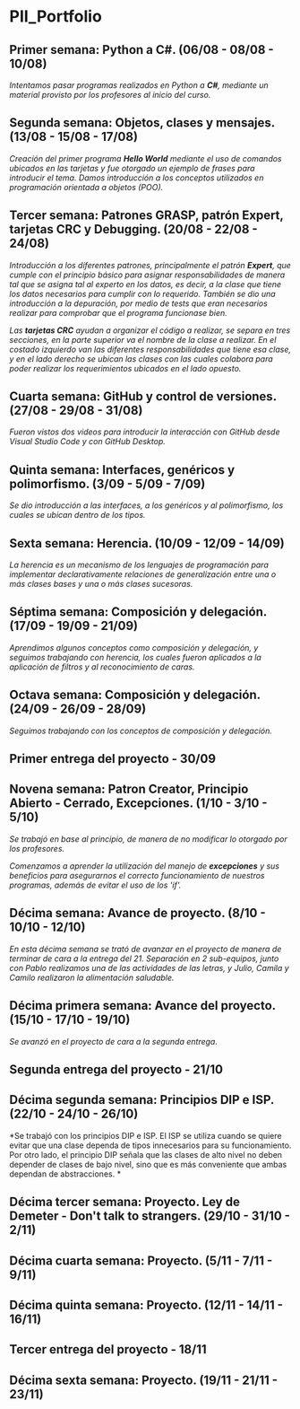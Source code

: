 # PII_Portfolio

## Primer semana: Python a C#. (06/08 - 08/08 - 10/08)

*Intentamos pasar programas realizados en Python a **C#**, mediante un material provisto por los profesores al inicio del curso.* 

## Segunda semana: Objetos, clases y mensajes. (13/08 - 15/08 - 17/08)

*Creación del primer programa **Hello World** mediante el uso de comandos ubicados en las tarjetas y fue otorgado un ejemplo de frases para introducir el tema. Damos introducción a los conceptos utilizados en programación orientada a objetos (POO).*

## Tercer semana: Patrones GRASP, patrón Expert, tarjetas CRC y Debugging. (20/08 - 22/08 - 24/08)

*Introducción a los diferentes patrones, principalmente el patrón **Expert**, que cumple con el principio básico para asignar responsabilidades de manera tal que se asigna tal al experto en los datos, es decir, a la clase que tiene los datos necesarios para cumplir con lo requerido. También se dio una introducción a la depuración, por medio de tests que eran necesarios realizar para comprobar que el programa funcionase bien.*

*Las **tarjetas CRC** ayudan a organizar el código a realizar, se separa en tres secciones, en la parte superior va el nombre de la clase a realizar. En el costado izquierdo van las diferentes responsabilidades que tiene esa clase, y en el lado derecho se ubican las clases con las cuales colabora para poder realizar los requerimientos ubicados en el lado opuesto.*

## Cuarta semana: GitHub y control de versiones. (27/08 - 29/08 - 31/08)

*Fueron vistos dos videos para introducir la interacción con GitHub desde Visual Studio Code y con GitHub Desktop.* 

## Quinta semana: Interfaces, genéricos y polimorfismo. (3/09 - 5/09 - 7/09)

*Se dio introducción a las interfaces, a los genéricos y al polimorfismo, los cuales se ubican dentro de los tipos.*

## Sexta semana: Herencia. (10/09 - 12/09 - 14/09)

*La herencia es un mecanismo de los lenguajes de programación para implementar declarativamente relaciones de generalización entre una o más clases bases y una o más clases sucesoras.*

## Séptima semana: Composición y delegación. (17/09 - 19/09 - 21/09)

*Aprendimos algunos conceptos como composición y delegación, y seguimos trabajando con herencia, los cuales fueron aplicados a la aplicación de filtros y al reconocimiento de caras.*

## Octava semana: Composición y delegación. (24/09 - 26/09 - 28/09)

*Seguimos trabajando con los conceptos de composición y delegación.*

## Primer entrega del proyecto - 30/09
## Novena semana: Patron Creator, Principio Abierto - Cerrado, Excepciones. (1/10 - 3/10 - 5/10)

*Se trabajó en base al principio, de manera de no modificar lo otorgado por los profesores.*

*Comenzamos a aprender la utilización del manejo de **excepciones** y sus beneficios para asegurarnos el correcto funcionamiento de nuestros programas, además de evitar el uso de los 'if'.*

## Décima semana: Avance de proyecto. (8/10 - 10/10 - 12/10)

*En esta décima semana se trató de avanzar en el proyecto de manera de terminar de cara a la entrega del 21. Separación en 2 sub-equipos, junto con Pablo realizamos una de las actividades de las letras, y Julio, Camila y Camilo realizaron la alimentación saludable.*

## Décima primera semana: Avance del proyecto. (15/10 - 17/10 - 19/10)

*Se avanzó en el proyecto de cara a la segunda entrega.*

## Segunda entrega del proyecto - 21/10

## Décima segunda semana: Principios DIP e ISP. (22/10 - 24/10 - 26/10)

*Se trabajó con los principios DIP e ISP. El ISP se utiliza cuando se quiere evitar que una clase dependa de tipos innecesarios para su funcionamiento. Por otro lado, el principio DIP señala que las clases de alto nivel no deben depender de clases de bajo nivel, sino que es más conveniente que ambas dependan de abstracciones.  *

## Décima tercer semana: Proyecto. Ley de Demeter - Don't talk to strangers. (29/10 - 31/10 - 2/11)

## Décima cuarta semana: Proyecto. (5/11 - 7/11 - 9/11)

## Décima quinta semana: Proyecto. (12/11 - 14/11 - 16/11)

## Tercer entrega del proyecto - 18/11

## Décima sexta semana: Proyecto. (19/11 - 21/11 - 23/11)
